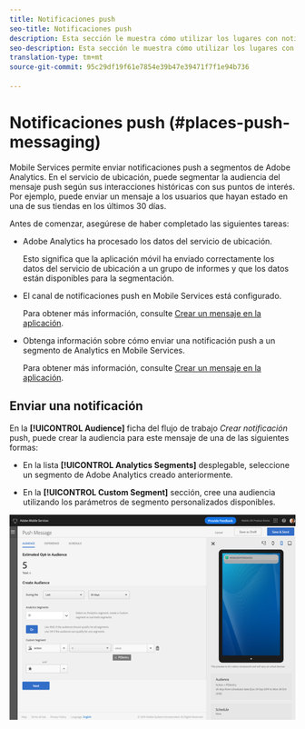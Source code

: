 ```yaml
---
title: Notificaciones push
seo-title: Notificaciones push
description: Esta sección le muestra cómo utilizar los lugares con notificaciones push.
seo-description: Esta sección le muestra cómo utilizar los lugares con notificaciones push.
translation-type: tm+mt
source-git-commit: 95c29df19f61e7854e39b47e39471f7f1e94b736

---
```



# Notificaciones push (#places-push-messaging)

Mobile Services permite enviar notificaciones push a segmentos de Adobe Analytics. En el servicio de ubicación, puede segmentar la audiencia del mensaje push según sus interacciones históricas con sus puntos de interés. Por ejemplo, puede enviar un mensaje a los usuarios que hayan estado en una de sus tiendas en los últimos 30 días.

Antes de comenzar, asegúrese de haber completado las siguientes tareas:

* Adobe Analytics ha procesado los datos del servicio de ubicación.

   Esto significa que la aplicación móvil ha enviado correctamente los datos del servicio de ubicación a un grupo de informes y que los datos están disponibles para la segmentación.

* El canal de notificaciones push en Mobile Services está configurado.

   Para obtener más información, consulte [Crear un mensaje en la aplicación](https://docs.adobe.com/content/help/en/mobile-services/using/manage-app-settings-ug/configuring-app/prerequisites-push-messaging.html).

* Obtenga información sobre cómo enviar una notificación push a un segmento de Analytics en Mobile Services.

   Para obtener más información, consulte [Crear un mensaje en la aplicación](https://docs.adobe.com/content/help/en/mobile-services/using/messaging-ug/push-messages/t-create-push-message.html).

## Enviar una notificación

En la **[!UICONTROL Audience]** ficha del flujo de trabajo *Crear notificación* push, puede crear la audiencia para este mensaje de una de las siguientes formas:

* En la lista **[!UICONTROL Analytics Segments]** desplegable, seleccione un segmento de Adobe Analytics creado anteriormente.

* En la **[!UICONTROL Custom Segment]** sección, cree una audiencia utilizando los parámetros de segmento personalizados disponibles.

![configuración de un mensaje push](/help/assets/push-set-up.png)

